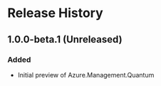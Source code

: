 # Release History

## 1.0.0-beta.1 (Unreleased)
### Added
- Initial preview of Azure.Management.Quantum
